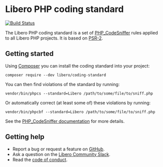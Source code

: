 Libero PHP coding standard
==========================

[![Build Status](https://travis-ci.com/libero/php-coding-standard.svg?branch=master)](https://travis-ci.com/libero/php-coding-standard)

The Libero PHP coding standard is a set of [PHP_CodeSniffer](https://github.com/squizlabs/PHP_CodeSniffer) rules applied to all Libero PHP projects. It is based on [PSR-2](https://www.php-fig.org/psr/psr-2/).

Getting started
---------------

Using [Composer](https://getcomposer.org/) you can install the coding standard into your project:

```
composer require --dev libero/coding-standard
```

You can then find violations of the standard by running:

```
vendor/bin/phpcs --standard=Libero /path/to/some/file/to/sniff.php
```

Or automatically correct (at least some of) these violations by running:

```
vendor/bin/phpcbf --standard=Libero /path/to/some/file/to/sniff.php
```

See the [PHP_CodeSniffer documentation](https://github.com/squizlabs/PHP_CodeSniffer/wiki) for more details.

Getting help
------------

-  Report a bug or request a feature on [GitHub](https://github.com/libero/libero/issues/new/choose).
-  Ask a question on the [Libero Community Slack](https://libero-community.slack.com/).
-  Read the [code of conduct](https://libero.pub/code-of-conduct).
